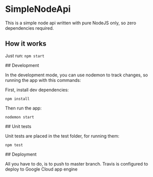 # SimpleNodeApi
This is a simple node api written with pure NodeJS only, so zero dependencies required.

## How it works

Just run: `npm start`


## Development


In the development mode, you can use nodemon to track changes, so running the app with this commands:

First, install dev dependencies:

`npm install`

Then run the app:

`nodemon start`


## Unit tests


Unit tests are placed in the test folder, for running them:

`npm test`


## Deployment


All you have to do, is to push to master branch. Travis is configured to deploy to Google Cloud app engine